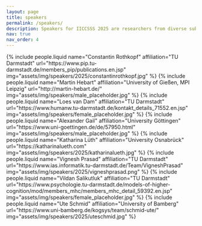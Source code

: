 ```yaml
---
layout: page
title: speakers
permalink: /speakers/
description: Speakers for IICCSSS 2025 are researchers from diverse subfields of computational cognitive science.
nav: true
nav_order: 4
---
```


<div class="container">
    <div class="row row-cols-1 row-cols-md-3">
    {% include people.liquid
        name="Constantin Rothkopf"
        affiliation="TU Darmstadt"
        url="https://www.pip.tu-darmstadt.de/members_pip/publications.en.jsp"
        img="assets/img/speakers/2025/constantinrothkopf.jpg"
    %}
    {% include people.liquid
        name="Martin Hebart"
        affiliation="University of Gießen, MPI Leipzig"
        url="http://martin-hebart.de/"
        img="assets/img/speakers/male_placeholder.jpg"
    %}
    {% include people.liquid
        name="Loes van Dam"
        affiliation="TU Darmstadt"
        url="https://www.humanw.tu-darmstadt.de/kontakt_details_71552.en.jsp"
        img="assets/img/speakers/female_placeholder.jpg"
    %}
    {% include people.liquid
        name="Alexander Gail"
        affiliation="University Göttingen"
        url="https://www.uni-goettingen.de/de/57950.html"
        img="assets/img/speakers/male_placeholder.jpg"
    %}
    {% include people.liquid
        name="Katharina Lüth"
        affiliation="University Osnabrück"
        url="https://katharinalueth.com"
        img="assets/img/speakers/2025/katharinalueth.jpg"
    %}
        {% include people.liquid
        name="Vignesh Prasad"
        affiliation="TU Darmstadt"
        url="https://www.ias.informatik.tu-darmstadt.de/Team/VigneshPrasad"
        img="assets/img/speakers/2025/vigneshprasad.png"
    %}
    {% include people.liquid
        name="Vildan Salikutluk"
        affiliation="TU Darmstadt"
        url="https://www.psychologie.tu-darmstadt.de/models-of-higher-cognition/mod/members_mhc/members_mhc_detail_59392.en.jsp"
        img="assets/img/speakers/female_placeholder.jpg"
    %}
    {% include people.liquid 
        name="Ute Schmid"
        affiliation="University of Bamberg"
        url="https://www.uni-bamberg.de/kogsys/team/schmid-ute/"
        img="assets/img/speakers/2025/uteschmid.jpg" 
    %}
    </div>
</div>
